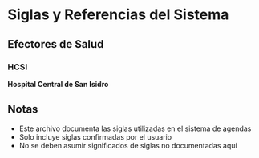 # Siglas y Referencias del Sistema

## Efectores de Salud

### HCSI
**Hospital Central de San Isidro**

## Notas
- Este archivo documenta las siglas utilizadas en el sistema de agendas
- Solo incluye siglas confirmadas por el usuario
- No se deben asumir significados de siglas no documentadas aquí
